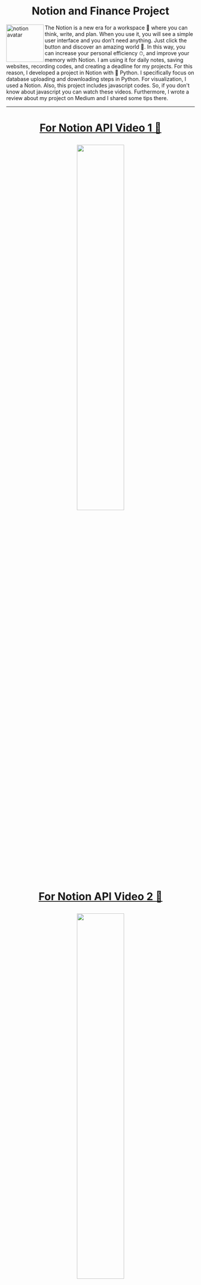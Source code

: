 <h1 align="center" id="title">Notion and Finance Project</h1>

<img src="https://github.com/Ybatuhan-EcoBooster/NotionFinanceProject/assets/110935969/085b1e7b-f2ae-4c85-b81f-9c4e366b5d71" alt="notion avatar" width="100" height="100" align="left">
The Notion is a new era for a workspace 📑 where you can think, write, and plan. When you use it, you will see a simple user interface and you don’t need anything. Just click the button and discover an amazing world 👻. In this way, you can increase your personal efficiency ⏱, and improve your memory with Notion. I am using it for daily notes, saving websites, recording codes, and creating a deadline for my projects. For this reason, I developed a project in Notion with 🐍 Python. I specifically focus on database uploading and downloading steps in Python. For visualization, I used a Notion. Also, this project includes javascript codes. So, if you don't know about javascript you can watch these videos. Furthermore, I wrote a review about my project on Medium and I shared some tips there. 

---
<h1><a href="https://www.youtube.com/watch?v=M1gu9MDucMA&ab_channel=PatrickLoeber" ><p align="center"> For Notion API Video 1 🎥</p></a></h1>

<p align="center"><a href="https://www.youtube.com/watch?v=M1gu9MDucMA&ab_channel=PatrickLoeber"><img src="https://images.unsplash.com/photo-1642132652859-3ef5a1048fd1?ixlib=rb-4.0.3&ixid=M3wxMjA3fDB8MHxwaG90by1wYWdlfHx8fGVufDB8fHx8fA%3D%3D&auto=format&fit=crop&w=1460&q=80" align="center" width="50%" height="50%"></p>

<h1><a href="https://www.youtube.com/watch?v=ec5m6t77eYM&ab_channel=ThomasFrankExplains" ><p align="center"> For Notion API Video 2 🎥</p></a></h1>

<p align="center"><a href="https://www.youtube.com/watch?v=KENSTonsiEc&ab_channel=IndyDevDan"><img src="https://images.unsplash.com/photo-1681583721832-7260a39e88f9?ixlib=rb-4.0.3&ixid=M3wxMjA3fDB8MHxwaG90by1wYWdlfHx8fGVufDB8fHx8fA%3D%3D&auto=format&fit=crop&w=1170&q=80" width="50%" height="50%"></p>

<h1><a href="https://www.youtube.com/watch?v=ec5m6t77eYM&ab_channel=ThomasFrankExplains" ><p align="center"> For Notion API Video 3 🎥</p></a></h1>

<p align="center"><a href="https://www.youtube.com/watch?v=KENSTonsiEc&ab_channel=IndyDevDan"><img src="https://images.unsplash.com/photo-1681583722627-3ad58f1cc0a7?ixlib=rb-4.0.3&ixid=M3wxMjA3fDB8MHxwaG90by1wYWdlfHx8fGVufDB8fHx8fA%3D%3D&auto=format&fit=crop&w=1170&q=80" align="center" width="50%" height="50%"></p>

---
<h1><a href="https://www.youtube.com/watch?v=ec5m6t77eYM&ab_channel=ThomasFrankExplains" ><p align="center"> Notion Finance Project Page</p></a></h1>

<p align="left"><a href="https://batuhanyildirim.notion.site/Notion-API-Finance-Project-dd15a7b958bf4c6494102517a03d8946?pvs=4"><img src="https://github.com/Ybatuhan-EcoBooster/NotionFinanceProject/assets/110935969/e1331ecb-8776-4a1a-a451-1b8ad0c2f339" idth="50%" height="50%"></p>

---

# Jupyter Notebooks Workbooks 🗂

I provide some financial formulas for you, you can check and improve your financial knowledge in there. Moreover, when you access my [Notion Finance Project page](https://batuhanyildirim.notion.site/Notion-API-Test-dd15a7b958bf4c6494102517a03d8946?pvs=4), You may read the financial formulas description.

* [Formulas Woorkbook](https://github.com/Ybatuhan-EcoBooster/NotionFinanceProject/blob/main/WorkCodes/ForumlasWorkBook.ipynb)

---

## [CodeSaving](https://github.com/Ybatuhan-EcoBooster/NotionFinanceProject/blob/main/CodeSaving.py) 

When you need to push your scripts automatically at Notion. You can use this [CodeSaving](https://github.com/Ybatuhan-EcoBooster/NotionFinanceProject/blob/main/CodeSaving.py)

Also, I provide a [test file](https://github.com/Ybatuhan-EcoBooster/NotionFinanceProject/tree/main/test_codes) for your work in .txt format. 

This Python file's aim is a push code automatically to your report. So, this function is not available for more than 8000 lines.

---
## 📌 Sources 

<img src="https://github.com/Ybatuhan-EcoBooster/NotionFinanceProject/assets/110935969/89f6f749-f96f-4132-8534-9f38a4bcefac" alt="notion avatar" width="15%" height="15%" align="right">

- [AlphaVantage API](https://www.alphavantage.co/)
- [Yfinance](https://pypi.org/project/yfinance/)
- [Tiingo API](https://www.tiingo.com/)
- [Yahoo Finance](https://finance.yahoo.com/)
- [Notion API](https://developers.notion.com/)
- [Notion2Charts](https://notion2charts.com/)
- [My Medium Review](https://medium.com/@BatuhanYildirim1148/can-notion-api-be-data-analyst-visualization-for-python-users-332cdf5d919)

---
# Notes:

# For My Work Plan Template 📑

[💲Finance Data Analyst For Python Planner](https://pixelpallette.gumroad.com/l/FinanceDataAnalystPlanner?layout=profile)
---
